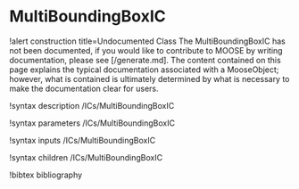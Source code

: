 <!-- MOOSE Documentation Stub: Remove this when content is added. -->

# MultiBoundingBoxIC

!alert construction title=Undocumented Class
The MultiBoundingBoxIC has not been documented, if you would like to contribute to MOOSE by
writing documentation, please see [/generate.md]. The content contained on this page explains
the typical documentation associated with a MooseObject; however, what is contained is ultimately
determined by what is necessary to make the documentation clear for users.

!syntax description /ICs/MultiBoundingBoxIC

!syntax parameters /ICs/MultiBoundingBoxIC

!syntax inputs /ICs/MultiBoundingBoxIC

!syntax children /ICs/MultiBoundingBoxIC

!bibtex bibliography
